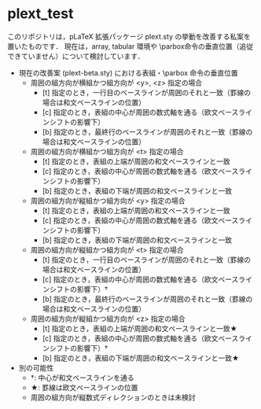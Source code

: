 # plext_test
このリポジトリは，pLaTeX 拡張パッケージ plext.sty の挙動を改善する私案を置いたものです．
現在は，array, tabular 環境や \parbox命令の垂直位置（追従できていません）について検討しています．

 * 現在の改善案 (plext-beta.sty) における表組・\parbox 命令の垂直位置
   * 周囲の組方向が横組かつ組方向が \<y>, \<z> 指定の場合
     * \[t] 指定のとき，一行目のベースラインが周囲のそれと一致（罫線の場合は和文ベースラインの位置）
     * \[c] 指定のとき，表組の中心が周囲の数式軸を通る（欧文ベースラインシフトの影響下）
     * \[b] 指定のとき，最終行のベースラインが周囲のそれと一致（罫線の場合は和文ベースラインの位置）
   * 周囲の組方向が横組かつ組方向が \<t> 指定の場合
     * \[t] 指定のとき，表組の上端が周囲の和文ベースラインと一致
     * \[c] 指定のとき，表組の中心が周囲の数式軸を通る（欧文ベースラインシフトの影響下）
     * \[b] 指定のとき，表組の下端が周囲の和文ベースラインと一致
   * 周囲の組方向が縦組かつ組方向が \<y> 指定の場合
     * \[t] 指定のとき，表組の上端が周囲の和文ベースラインと一致
     * \[c] 指定のとき，表組の中心が周囲の数式軸を通る（欧文ベースラインシフトの影響下）
     * \[b] 指定のとき，表組の下端が周囲の和文ベースラインと一致
   * 周囲の組方向が縦組かつ組方向が \<t> 指定の場合
     * \[t] 指定のとき，一行目のベースラインが周囲のそれと一致（罫線の場合は和文ベースラインの位置）
     * \[c] 指定のとき，表組の中心が周囲の数式軸を通る（欧文ベースラインシフトの影響下）†
     * \[b] 指定のとき，最終行のベースラインが周囲のそれと一致（罫線の場合は和文ベースラインの位置）
   * 周囲の組方向が縦組かつ組方向が \<z> 指定の場合
     * \[t] 指定のとき，表組の上端が周囲の和文ベースラインと一致★
     * \[c] 指定のとき，表組の中心が周囲の数式軸を通る（欧文ベースラインシフトの影響下）†
     * \[b] 指定のとき，表組の下端が周囲の和文ベースラインと一致★
 * 別の可能性
   * †: 中心が和文ベースラインを通る
   * ★: 罫線は欧文ベースラインの位置
   * 周囲の組方向が縦数式ディレクションのときは未検討

